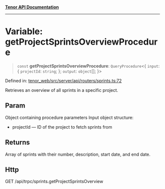 [**Tenor API Documentation**](../../README.md)

***

# Variable: getProjectSprintsOverviewProcedure

> `const` **getProjectSprintsOverviewProcedure**: `QueryProcedure`\<\{ `input`: \{ `projectId`: `string`; \}; `output`: `object`[]; \}\>

Defined in: [tenor\_web/src/server/api/routers/sprints.ts:72](https://github.com/Apantli/Tenor/blob/551fcec623199ab0ac9668d926e7d67c9012d18e/tenor_web/src/server/api/routers/sprints.ts#L72)

Retrieves an overview of all sprints in a specific project.

## Param

Object containing procedure parameters
Input object structure:
- projectId — ID of the project to fetch sprints from

## Returns

Array of sprints with their number, description, start date, and end date.

## Http

GET /api/trpc/sprints.getProjectSprintsOverview
